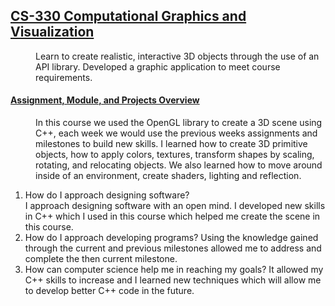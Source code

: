 ## <u>CS-330 Computational Graphics and Visualization</u>
<dd>Learn to create realistic, interactive 3D objects through the use of an API library.  Developed a graphic application to meet course requirements.</dd>

<dl>
    <dt><h4><u>Assignment, Module, and Projects Overview</u></h4></dt>
    <dd>In this course we used the OpenGL library to create a 3D scene using C++, each week we would use the previous weeks assignments and milestones to build new skills.
    I learned how to create 3D primitive objects, how to apply colors, textures, transform shapes by scaling, rotating, and relocating objects.  We also learned how to move around
      inside of an environment, create shaders, lighting and reflection. 
  </dd>
</dl>


1.  How do I approach designing software?  
   I approach designing software with an open mind.  I developed new skills in C++ which I used in this course which helped me create the scene in this course.
2.  How do I approach developing programs?
   Using the knowledge gained through the current and previous milestones allowed me to address and complete the then current milestone.
3.  How can computer science help me in reaching my goals?
   It allowed my C++ skills to increase and I learned new techniques which will allow me to develop better C++ code in the future.
